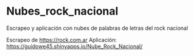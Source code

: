 # Nubes_rock_nacional
Escrapeo y aplicación con nubes de palabras de letras del rock nacional

Escrapeo de https://rock.com.ar
Aplicación: https://guidowe45.shinyapps.io/Nube_Rock_Nacional/




